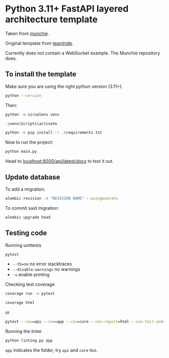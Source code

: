 # Python 3.11+ FastAPI layered architecture template

Taken from [munchie](https://github.com/PastaCarbonara/Backend/).

Original template from [teamhide](https://github.com/teamhide/fastapi-boilerplate).

Currently does not contain a WebSocket example. The Munchie repository does.

## To install the template

Make sure you are using the right python version (3.11+).

```cmd
python --version
```

Then:

```cmd
python -m virualenv venv

.\venv\Scripts\activate

python -m pip install -r .\requirements.txt
```

Now to run the project:

```cmd
python main.py
```

Head to [localhost:8000/api/latest/docs](http://localhost:8000/api/latest/docs) to test it out.

## Update database

To add a migration:

```cmd
alembic revision -m "REVISION NAME" --autogenerate
```

To commit said migration:

```cmd
alembic upgrade head
```

## Testing code

Running unittests

```cmd
pytest
```

- `--tb=no` no error stacktraces
- `--disable-warnings` no warnings
- `-s` enable printing

Checking test coverage

```cmd
coverage run -m pytest

coverage html
```

or

```cmd
pytest --cov=api --cov=app --cov=core --cov-report=html --cov-fail-under=85
```

Running the linter

```cmd
python linting.py app
```

`app` indicates the folder, try `api` and `core` too.
